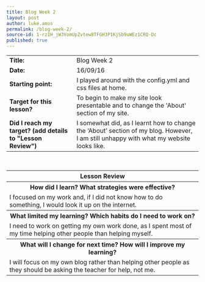 ```yaml
---
title: Blog Week 2
layout: post
author: luke.amos
permalink: /blog-week-2/
source-id: 1-rzIH_jW3VomUpZvtew8TFGH3P1KjSb9uWEz1CRQ-Dc
published: true
---
```

<table>
  <tr>
    <td><strong>Title:</strong></td>
    <td>Blog Week 2</td>
  </tr>
  <tr>
    <td><strong>Date:</strong></td>
    <td>16/09/16</td>
  </tr>
  <tr>
    <td><strong>Starting point:</strong></td>
    <td>I played around with the config.yml and css files at home.</td>
  </tr>
  <tr>
    <td><strong>Target for this lesson?</strong></td>
    <td>To begin to make my site look presentable and to change the 'About' section of my site.</td>
  </tr>
  <tr>
    <td><strong>Did I reach my target? 
(add details to "Lesson Review")</strong></td>
    <td>I somewhat did, as I learnt how to change the ‘About’ section of my blog. However, I am still unhappy with what my website looks like.</td>
  </tr>
</table>
<br />

<table>
  <tr>
    <th><strong>Lesson Review</strong></th>
  </tr>
  <tr>
    <th><strong>How did I learn? What strategies were effective? </strong></th>
  </tr>
  <tr>
    <td>I focused on my work and, if I did not know how to do something, I would look it up on the internet.</td>
  </tr>
  <tr>
    <th><strong>What limited my learning? Which habits do I need to work on? </strong></th>
  </tr>
  <tr>
    <td>I need to work on getting my own work done, as I spent most of my time helping other people than helping myself. </td>
  </tr>
  <tr>
    <th><strong>What will I change for next time? How will I improve my learning?</strong></th>
  </tr>
  <tr>
    <td>I will focus on my own blog rather than helping other people as they should be asking the teacher for help, not me.</td>
  </tr>
</table>
<br />

